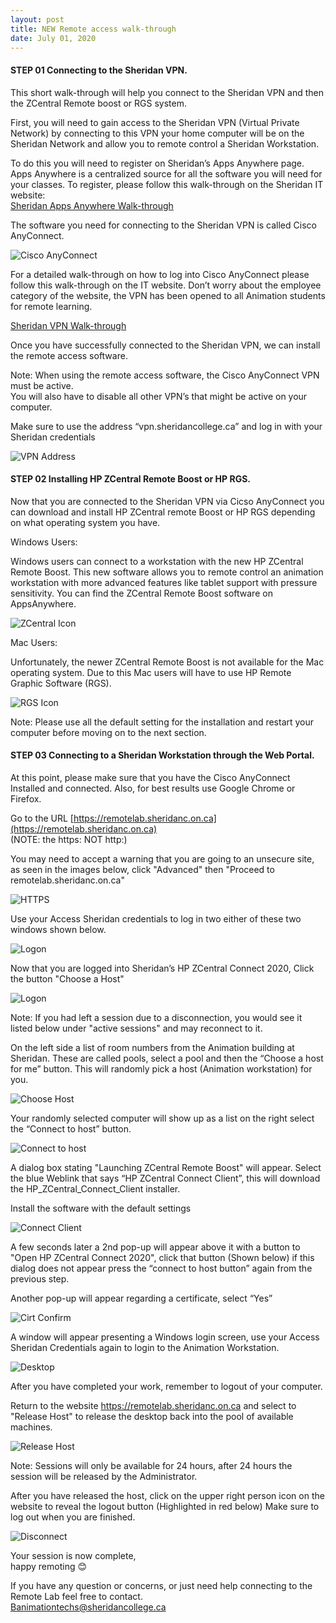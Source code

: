 ```yaml
---
layout: post
title: NEW Remote access walk-through  
date: July 01, 2020
---
```


#### **STEP 01 Connecting to the Sheridan VPN.**  
   
This short walk-through will help you connect to the Sheridan VPN and then the ZCentral Remote boost or RGS system.   
    
First, you will need to gain access to the Sheridan VPN (Virtual Private Network) by connecting to this VPN your home computer will be on the Sheridan Network and allow you to remote control a Sheridan Workstation.  
   
To do this you will need to register on Sheridan’s Apps Anywhere page.  Apps Anywhere is a centralized source for all the software you will need for your classes. To register, please follow this walk-through on the Sheridan IT website:   
[Sheridan Apps Anywhere Walk-through](https://it.sheridancollege.ca/service-catalogue/software/appsanywhere.html)   
    
The software you need for connecting to the Sheridan VPN is called Cisco AnyConnect.   

<img src="../images/Cisco.jpg" alt="Cisco AnyConnect">   

For a detailed walk-through on how to log into Cisco AnyConnect please follow this walk-through on the IT website.  Don’t worry about the employee category of the website, the VPN has been opened to all Animation students for remote learning.  
   
[Sheridan VPN Walk-through](https://it.sheridancollege.ca/service-catalogue/software/employee/vpn.html) 
   
Once you have successfully connected to the Sheridan VPN, we can install the remote access software.  
   
Note:  When using the remote access software, the Cisco AnyConnect VPN must be active.  
You will also have to disable all other VPN’s that might be active on your computer.  
  
Make sure to use the address “vpn.sheridancollege.ca” and log in with your Sheridan credentials  
   
<img src="../images/vpn.jpg" alt="VPN Address">   
   
   
   
#### **STEP 02 Installing HP ZCentral Remote Boost or HP RGS.**   
   
Now that you are connected to the Sheridan VPN via Cicso AnyConnect you can download and install HP ZCentral remote Boost or HP RGS depending on what operating system you have.   
   
Windows Users:   
   
Windows users can connect to a workstation with the new HP ZCentral Remote Boost.  This new software allows you to remote control an animation workstation with more advanced features like tablet support with pressure sensitivity.  You can find the ZCentral Remote Boost software on AppsAnywhere.   

<img src="../images/RemoteBoost.jpg" alt="ZCentral Icon">   
   
Mac Users:   
   
Unfortunately, the newer ZCentral Remote Boost is not available for the Mac operating system.  Due to this Mac users will have to use HP Remote Graphic Software (RGS).   
   
<img src="../images/RGS.jpg" alt="RGS Icon">   
   
Note:  Please use all the default setting for the installation and restart your computer before moving on to the next section.   
    
	
	
#### **STEP 03 Connecting to a Sheridan Workstation through the Web Portal.**  
    
At this point, please make sure that you have the Cisco AnyConnect Installed and connected.
Also, for best results use Google Chrome or Firefox.   
   
Go to the URL [https://remotelab.sheridanc.on.ca](https://remotelab.sheridanc.on.ca)   
(NOTE: the https: NOT http:)   
    
You may need to accept a warning that you are going to an unsecure site, as seen in the images below, click "Advanced" then "Proceed to remotelab.sheridanc.on.ca"    

<img src="../images/connection.jpg" alt="HTTPS">   
   
Use your Access Sheridan credentials to log in two either of these two windows shown below.   
   
<img src="../images/rgs4.jpg" alt="Logon">   
    
Now that you are logged into Sheridan’s HP ZCentral Connect 2020, Click the button "Choose a Host"   
    
<img src="../images/rgs06.jpg" alt="Logon">   
   
Note:  If you had left a session due to a disconnection, you would see it listed below under "active sessions" and may reconnect to it.   
    
On the left side a list of room numbers from the Animation building at Sheridan.  These are called pools, select a pool and then the “Choose a host for me” button.  This will randomly pick a host (Animation workstation) for you.   
    
<img src="../images/rgs10b.jpg" alt="Choose Host">   
    
Your randomly selected computer will show up as a list on the right select the “Connect to host” button.   
   
<img src="../images/rgs13.jpg" alt="Connect to host">   
    
A dialog box stating "Launching ZCentral Remote Boost" will appear.  Select the blue Weblink that says “HP ZCentral Connect Client”, this will download the HP_ZCentral_Connect_Client installer.   
   
Install the software with the default settings   
   
<img src="../images/rgs12.jpg" alt="Connect Client">   
   
A few seconds later a 2nd pop-up will appear above it with a button to "Open HP ZCentral Connect 2020", click that button (Shown below) if this dialog does not appear press the “connect to host button” again from the previous step.   
   
Another pop-up will appear regarding a certificate, select “Yes”   
    
<img src="../images/rgs14.jpg" alt="Cirt Confirm">   
   
A window will appear presenting a Windows login screen, use your Access Sheridan Credentials again to login to the Animation Workstation.   
    
<img src="../images/rgs15.jpg" alt="Desktop">   
   
After you have completed your work, remember to logout of your computer.   
    
Return to the website https://remotelab.sheridanc.on.ca and select to "Release Host" to release the desktop back into the pool of available machines.   
   
<img src="../images/rgs16.jpg" alt="Release Host">   
   
Note: Sessions will only be available for 24 hours, after 24 hours the session will be released by the Administrator.   
   
After you have released the host, click on the upper right person icon on the website to reveal the logout button (Highlighted in red below) Make sure to log out when you are finished.   
   
<img src="../images/rgs10.jpg" alt="Disconnect">   
   
Your session is now complete,   
happy remoting 😊    
   
If you have any question or concerns, or just need help connecting to the Remote Lab feel free to contact.   
Banimationtechs@sheridancollege.ca   
    
	

